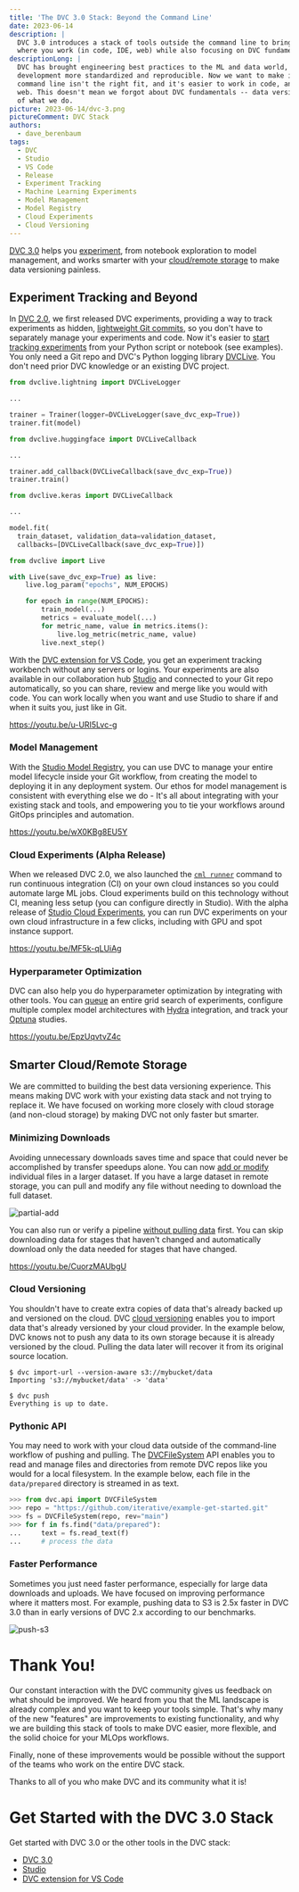 ```yaml
---
title: 'The DVC 3.0 Stack: Beyond the Command Line'
date: 2023-06-14
description: |
  DVC 3.0 introduces a stack of tools outside the command line to bring it closer to
  where you work (in code, IDE, web) while also focusing on DVC fundamentals.
descriptionLong: |
  DVC has brought engineering best practices to the ML and data world, making model
  development more standardized and reproducible. Now we want to make it work when the
  command line isn't the right fit, and it's easier to work in code, an IDE, or on the
  web. This doesn't mean we forgot about DVC fundamentals -- data versioning is the core
  of what we do.
picture: 2023-06-14/dvc-3.png
pictureComment: DVC Stack
authors:
  - dave_berenbaum
tags:
  - DVC
  - Studio
  - VS Code
  - Release
  - Experiment Tracking
  - Machine Learning Experiments
  - Model Management
  - Model Registry
  - Cloud Experiments
  - Cloud Versioning
---
```


[DVC 3.0] helps you [experiment](#experiment-tracking-and-beyond), from notebook
exploration to model management, and works smarter with your
[cloud/remote storage](#smarter-cloudremote-storage) to make data versioning
painless.

## Experiment Tracking and Beyond

In [DVC 2.0], we first released DVC experiments, providing a way to track
experiments as hidden, [lightweight Git commits], so you don't have to
separately manage your experiments and code. Now it's easier to [start tracking
experiments] from your Python script or notebook (see examples). You only need a
Git repo and DVC's Python logging library [DVCLive]. You don't need prior DVC
knowledge or an existing DVC project.

<toggle>

<tab title="Pytorch Lightning">

```python
from dvclive.lightning import DVCLiveLogger

...

trainer = Trainer(logger=DVCLiveLogger(save_dvc_exp=True))
trainer.fit(model)
```

</tab>

<tab title="Hugging Face">

```python
from dvclive.huggingface import DVCLiveCallback

...

trainer.add_callback(DVCLiveCallback(save_dvc_exp=True))
trainer.train()
```

</tab>

<tab title="Keras">

```python
from dvclive.keras import DVCLiveCallback

...

model.fit(
  train_dataset, validation_data=validation_dataset,
  callbacks=[DVCLiveCallback(save_dvc_exp=True)])
```

</tab>

<tab title="General Python API">

```python
from dvclive import Live

with Live(save_dvc_exp=True) as live:
    live.log_param("epochs", NUM_EPOCHS)

    for epoch in range(NUM_EPOCHS):
        train_model(...)
        metrics = evaluate_model(...)
        for metric_name, value in metrics.items():
            live.log_metric(metric_name, value)
        live.next_step()
```

</tab>

</toggle>

With the [DVC extension for VS Code], you get an experiment tracking workbench
without any servers or logins. Your experiments are also available in our
collaboration hub [Studio] and connected to your Git repo automatically, so you
can share, review and merge like you would with code. You can work locally when
you want and use Studio to share if and when it suits you, just like in Git.

https://youtu.be/u-URI5Lvc-g

### Model Management

With the [Studio Model Registry], you can use DVC to manage your entire model
lifecycle inside your Git workflow, from creating the model to deploying it in
any deployment system. Our ethos for model management is consistent with
everything else we do - It's all about integrating with your existing stack and
tools, and empowering you to tie your workflows around GitOps principles and
automation.

https://youtu.be/wX0KBg8EU5Y

### Cloud Experiments (Alpha Release)

When we released DVC 2.0, we also launched the [`cml runner`][cml runner]
command to run continuous integration (CI) on your own cloud instances so you
could automate large ML jobs. Cloud experiments build on this technology without
CI, meaning less setup (you can configure directly in Studio). With the alpha
release of [Studio Cloud Experiments], you can run DVC experiments on your own
cloud infrastructure in a few clicks, including with GPU and spot instance
support.

https://youtu.be/MF5k-qLUiAg

### Hyperparameter Optimization

DVC can also help you do hyperparameter optimization by integrating with other
tools. You can [queue] an entire grid search of experiments, configure multiple
complex model architectures with [Hydra] integration, and track your [Optuna]
studies.

https://youtu.be/EpzUqvtvZ4c

## Smarter Cloud/Remote Storage

We are committed to building the best data versioning experience. This means
making DVC work with your existing data stack and not trying to replace it. We
have focused on working more closely with cloud storage (and non-cloud storage)
by making DVC not only faster but smarter.

### Minimizing Downloads

Avoiding unnecessary downloads saves time and space that could never be
accomplished by transfer speedups alone. You can now [add or modify] individual
files in a larger dataset. If you have a large dataset in remote storage, you
can pull and modify any file without needing to download the full dataset.

![partial-add](../uploads/images/2023-06-14/dvc-part-update.gif 'Add or modify files in a dataset.')

You can also run or verify a pipeline [without pulling data] first. You can skip
downloading data for stages that haven't changed and automatically download only
the data needed for stages that have changed.

https://youtu.be/CuorzMAUbgU

### Cloud Versioning

You shouldn't have to create extra copies of data that's already backed up and
versioned on the cloud. DVC [cloud versioning] enables you to import data that's
already versioned by your cloud provider. In the example below, DVC knows not to
push any data to its own storage because it is already versioned by the cloud.
Pulling the data later will recover it from its original source location.

```cli
$ dvc import-url --version-aware s3://mybucket/data
Importing 's3://mybucket/data' -> 'data'

$ dvc push
Everything is up to date.
```

### Pythonic API

You may need to work with your cloud data outside of the command-line workflow
of pushing and pulling. The [DVCFileSystem] API enables you to read and manage
files and directories from remote DVC repos like you would for a local
filesystem. In the example below, each file in the `data/prepared` directory is
streamed in as text.

```python
>>> from dvc.api import DVCFileSystem
>>> repo = "https://github.com/iterative/example-get-started.git"
>>> fs = DVCFileSystem(repo, rev="main")
>>> for f in fs.find("data/prepared"):
...     text = fs.read_text(f)
...     # process the data
```

### Faster Performance

Sometimes you just need faster performance, especially for large data downloads
and uploads. We have focused on improving performance where it matters most. For
example, pushing data to S3 is 2.5x faster in DVC 3.0 than in early versions of
DVC 2.x according to our benchmarks.

![push-s3](../uploads/images/2023-06-14/dvc-push-s3.png 'Time to push to S3.')

# Thank You!

Our constant interaction with the DVC community gives us feedback on what should
be improved. We heard from you that the ML landscape is already complex and you
want to keep your tools simple. That's why many of the new "features" are
improvements to existing functionality, and why we are building this stack of
tools to make DVC easier, more flexible, and the solid choice for your MLOps
workflows.

Finally, none of these improvements would be possible without the support of the
teams who work on the entire DVC stack.

Thanks to all of you who make DVC and its community what it is!

# Get Started with the DVC 3.0 Stack

Get started with DVC 3.0 or the other tools in the DVC stack:

- [DVC 3.0]
- [Studio]
- [DVC extension for VS Code]

[dvc 3.0]: https://dvc.org/doc/install
[lightweight git commits]: https://iterative.ai/blog/experiment-refs
[dvc 2.0]: https://iterative.ai/blog/dvc-2-0-release
[start tracking experiments]: https://dvc.org/doc/start/experiments
[dvclive]: https://dvc.org/doc/dvclive
[dvc extension for vs code]:
  https://marketplace.visualstudio.com/items?itemName=Iterative.dvc
[studio]: https://studio.datachain.ai
[queue]:
  https://dvc.org/doc/user-guide/experiment-management/running-experiments
[hydra]: https://dvc.org/doc/user-guide/experiment-management/hydra-composition
[optuna]: https://dvc.org/doc/dvclive/ml-frameworks/optuna
[studio model registry]: https://dvc.org/doc/studio/user-guide/model-registry
[cml runner]:
  https://iterative.ai/blog/dvc-2-0-release#new-method-to-provision-cloud-compute-in-new-cml-release
[studio cloud experiments]:
  https://dvc.org/doc/studio/user-guide/projects-and-experiments/run-experiments#cloud-experiments
[cloud versioning]:
  https://dvc.org/doc/user-guide/data-management/cloud-versioning
[add or modify]:
  https://dvc.org/doc/user-guide/data-management/modifying-large-datasets
[without pulling data]:
  https://dvc.org/doc/user-guide/pipelines/running-pipelines#pull-missing-data
[dvcfilesystem]: https://dvc.org/doc/api-reference/dvcfilesystem
[os packages]: https://dvc.org/doc/install
